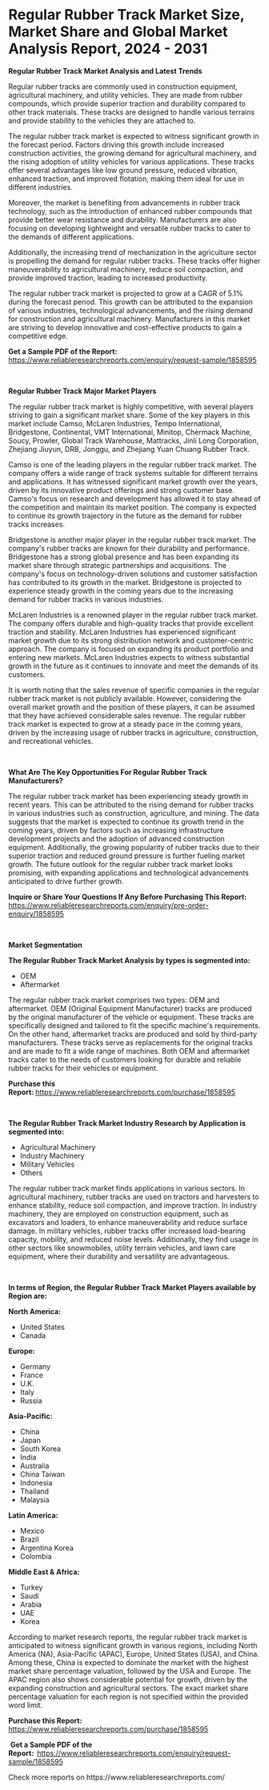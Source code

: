 <p><h1>Regular Rubber Track Market Size, Market Share and Global Market Analysis Report, 2024 - 2031</h1></p><p><strong>Regular Rubber Track Market Analysis and Latest Trends</strong></p>
<p><p>Regular rubber tracks are commonly used in construction equipment, agricultural machinery, and utility vehicles. They are made from rubber compounds, which provide superior traction and durability compared to other track materials. These tracks are designed to handle various terrains and provide stability to the vehicles they are attached to.</p><p>The regular rubber track market is expected to witness significant growth in the forecast period. Factors driving this growth include increased construction activities, the growing demand for agricultural machinery, and the rising adoption of utility vehicles for various applications. These tracks offer several advantages like low ground pressure, reduced vibration, enhanced traction, and improved flotation, making them ideal for use in different industries.</p><p>Moreover, the market is benefiting from advancements in rubber track technology, such as the introduction of enhanced rubber compounds that provide better wear resistance and durability. Manufacturers are also focusing on developing lightweight and versatile rubber tracks to cater to the demands of different applications.</p><p>Additionally, the increasing trend of mechanization in the agriculture sector is propelling the demand for regular rubber tracks. These tracks offer higher maneuverability to agricultural machinery, reduce soil compaction, and provide improved traction, leading to increased productivity.</p><p>The regular rubber track market is projected to grow at a CAGR of 5.1% during the forecast period. This growth can be attributed to the expansion of various industries, technological advancements, and the rising demand for construction and agricultural machinery. Manufacturers in this market are striving to develop innovative and cost-effective products to gain a competitive edge.</p></p>
<p><strong>Get a Sample PDF of the Report:&nbsp;</strong> <a href="https://www.reliableresearchreports.com/enquiry/request-sample/1858595">https://www.reliableresearchreports.com/enquiry/request-sample/1858595</a></p>
<p>&nbsp;</p>
<p><strong>Regular Rubber Track Major Market Players</strong></p>
<p><p>The regular rubber track market is highly competitive, with several players striving to gain a significant market share. Some of the key players in this market include Camso, McLaren Industries, Tempo International, Bridgestone, Continental, VMT International, Minitop, Chermack Machine, Soucy, Prowler, Global Track Warehouse, Mattracks, Jinli Long Corporation, Zhejiang Jiuyun, DRB, Jonggu, and Zhejiang Yuan Chuang Rubber Track.</p><p>Camso is one of the leading players in the regular rubber track market. The company offers a wide range of track systems suitable for different terrains and applications. It has witnessed significant market growth over the years, driven by its innovative product offerings and strong customer base. Camso's focus on research and development has allowed it to stay ahead of the competition and maintain its market position. The company is expected to continue its growth trajectory in the future as the demand for rubber tracks increases.</p><p>Bridgestone is another major player in the regular rubber track market. The company's rubber tracks are known for their durability and performance. Bridgestone has a strong global presence and has been expanding its market share through strategic partnerships and acquisitions. The company's focus on technology-driven solutions and customer satisfaction has contributed to its growth in the market. Bridgestone is projected to experience steady growth in the coming years due to the increasing demand for rubber tracks in various industries.</p><p>McLaren Industries is a renowned player in the regular rubber track market. The company offers durable and high-quality tracks that provide excellent traction and stability. McLaren Industries has experienced significant market growth due to its strong distribution network and customer-centric approach. The company is focused on expanding its product portfolio and entering new markets. McLaren Industries expects to witness substantial growth in the future as it continues to innovate and meet the demands of its customers.</p><p>It is worth noting that the sales revenue of specific companies in the regular rubber track market is not publicly available. However, considering the overall market growth and the position of these players, it can be assumed that they have achieved considerable sales revenue. The regular rubber track market is expected to grow at a steady pace in the coming years, driven by the increasing usage of rubber tracks in agriculture, construction, and recreational vehicles.</p></p>
<p>&nbsp;</p>
<p><strong>What Are The Key Opportunities For Regular Rubber Track Manufacturers?</strong></p>
<p><p>The regular rubber track market has been experiencing steady growth in recent years. This can be attributed to the rising demand for rubber tracks in various industries such as construction, agriculture, and mining. The data suggests that the market is expected to continue its growth trend in the coming years, driven by factors such as increasing infrastructure development projects and the adoption of advanced construction equipment. Additionally, the growing popularity of rubber tracks due to their superior traction and reduced ground pressure is further fueling market growth. The future outlook for the regular rubber track market looks promising, with expanding applications and technological advancements anticipated to drive further growth.</p></p>
<p><strong>Inquire or Share Your Questions If Any Before Purchasing This Report:</strong> <a href="https://www.reliableresearchreports.com/enquiry/pre-order-enquiry/1858595">https://www.reliableresearchreports.com/enquiry/pre-order-enquiry/1858595</a></p>
<p>&nbsp;</p>
<p><strong>Market Segmentation</strong></p>
<p><strong>The Regular Rubber Track Market Analysis by types is segmented into:</strong></p>
<p><ul><li>OEM</li><li>Aftermarket</li></ul></p>
<p><p>The regular rubber track market comprises two types: OEM and aftermarket. OEM (Original Equipment Manufacturer) tracks are produced by the original manufacturer of the vehicle or equipment. These tracks are specifically designed and tailored to fit the specific machine's requirements. On the other hand, aftermarket tracks are produced and sold by third-party manufacturers. These tracks serve as replacements for the original tracks and are made to fit a wide range of machines. Both OEM and aftermarket tracks cater to the needs of customers looking for durable and reliable rubber tracks for their vehicles or equipment.</p></p>
<p><strong>Purchase this Report:&nbsp;</strong><a href="https://www.reliableresearchreports.com/purchase/1858595">https://www.reliableresearchreports.com/purchase/1858595</a></p>
<p>&nbsp;</p>
<p><strong>The Regular Rubber Track Market Industry Research by Application is segmented into:</strong></p>
<p><ul><li>Agricultural Machinery</li><li>Industry Machinery</li><li>Military Vehicles</li><li>Others</li></ul></p>
<p><p>The regular rubber track market finds applications in various sectors. In agricultural machinery, rubber tracks are used on tractors and harvesters to enhance stability, reduce soil compaction, and improve traction. In industry machinery, they are employed on construction equipment, such as excavators and loaders, to enhance maneuverability and reduce surface damage. In military vehicles, rubber tracks offer increased load-bearing capacity, mobility, and reduced noise levels. Additionally, they find usage in other sectors like snowmobiles, utility terrain vehicles, and lawn care equipment, where their durability and versatility are advantageous.</p></p>
<p>&nbsp;</p>
<p><strong>In terms of Region, the Regular Rubber Track Market Players available by Region are:</strong></p>
<p>
    <p> <strong> North America: </strong>
        <ul>
            <li>United States</li>
            <li>Canada</li>
        </ul>
        </p> 
    <p> <strong> Europe: </strong>
        <ul>
            <li>Germany</li>
            <li>France</li>
            <li>U.K.</li>
            <li>Italy</li>
            <li>Russia</li>
        </ul>
        </p> 
    <p> <strong> Asia-Pacific: </strong>
        <ul>
            <li>China</li>
            <li>Japan</li>
            <li>South Korea</li>
            <li>India</li>
            <li>Australia</li>
            <li>China Taiwan</li>
            <li>Indonesia</li>
            <li>Thailand</li>
            <li>Malaysia</li>
        </ul>
        </p> 
    <p> <strong> Latin America: </strong>
        <ul>
            <li>Mexico</li>
            <li>Brazil</li>
            <li>Argentina Korea</li>
            <li>Colombia</li>
        </ul>
        </p> 
    <p> <strong> Middle East & Africa: </strong>
        <ul>
            <li>Turkey</li>
            <li>Saudi</li>
            <li>Arabia</li>
            <li>UAE</li>
            <li>Korea</li>
        </ul>
    </p>
    </p>
<p><p>According to market research reports, the regular rubber track market is anticipated to witness significant growth in various regions, including North America (NA), Asia-Pacific (APAC), Europe, United States (USA), and China. Among these, China is expected to dominate the market with the highest market share percentage valuation, followed by the USA and Europe. The APAC region also shows considerable potential for growth, driven by the expanding construction and agricultural sectors. The exact market share percentage valuation for each region is not specified within the provided word limit.</p></p>
<p><strong>Purchase this Report: </strong><a href="https://www.reliableresearchreports.com/purchase/1858595">https://www.reliableresearchreports.com/purchase/1858595</a></p>
<p>&nbsp;<strong>Get a Sample PDF of the Report:&nbsp;&nbsp;</strong><a href="https://www.reliableresearchreports.com/enquiry/request-sample/1858595">https://www.reliableresearchreports.com/enquiry/request-sample/1858595</a></p>
<p><strong></strong></p>
<p>Check more reports on https://www.reliableresearchreports.com/</p>